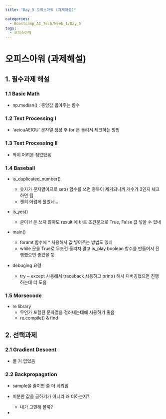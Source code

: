 ```yaml
---
title: "Day_5 오피스아워 (과제해설)"

categories:
  - Boostcamp_AI_Tech/Week_1/Day_5
tags:
  - 오피스아워
---
```


# 오피스아워 (과제해설)

## 1. 필수과제 해설

### 1.1 Basic Math

- np.median() : 중앙값 뽑아주는 함수

### 1.2 Text Processing I

- 'aeiouAEIOU' 문자열 생성 후 for 문 돌려서 체크하는 방법

### 1.3 Text Processing II

- 딱히 어려운 점없었음

### 1.4 Baseball

- is_duplicated_number()
  - 숫자가 문자열이므로 set() 함수를 쓰면 중복이 제거되니까 개수가 3인지 체크하면 됨
  - 괜히 어렵게 풀었네...

- is_yes()
  - 굳이 if 문 쓰지 않아도 result 에 바로 조건문으로 True, False 값 넣을 수 있네

- main()
  - foramt 함수에 * 사용해서 값 넣어주는 방법도 있네
  - while 문을 True로 무조건 돌리지 말고 is_play boolean 함수를 만들어서 진행했으면 좋았을 듯

- debuging 요령
  - try ~ except 사용해서 traceback 사용하고 print() 해서 디버깅했으면 진행하는데 더 도움

### 1.5 Morsecode

- re library
  - 무언가 포함된 문자열을 걸러내는데에 사용하기 좋음
  - re.compile() & find

## 2. 선택과제

### 2.1 Gradient Descent

- 별 거 없었음

### 2.2 Backpropagation

- sample을 줄이면 좀 더 쉬워짐

- 미분한 값을 곱하기가 아니라 왜 더하는지?
  - 내가 고민해 볼까?
- 
